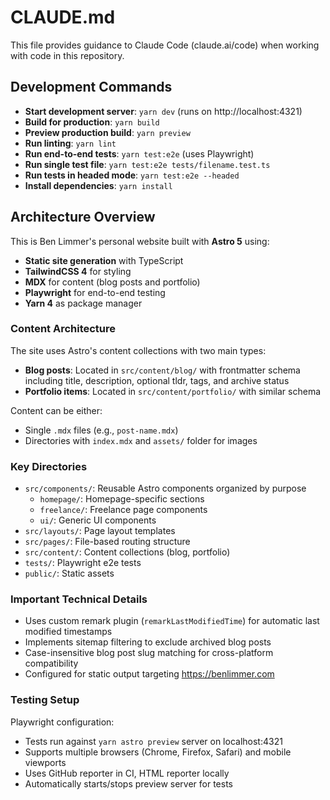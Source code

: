 # CLAUDE.md

This file provides guidance to Claude Code (claude.ai/code) when working with code in this repository.

## Development Commands

- **Start development server**: `yarn dev` (runs on http://localhost:4321)
- **Build for production**: `yarn build`
- **Preview production build**: `yarn preview`
- **Run linting**: `yarn lint`
- **Run end-to-end tests**: `yarn test:e2e` (uses Playwright)
- **Run single test file**: `yarn test:e2e tests/filename.test.ts`
- **Run tests in headed mode**: `yarn test:e2e --headed`
- **Install dependencies**: `yarn install`

## Architecture Overview

This is Ben Limmer's personal website built with **Astro 5** using:

- **Static site generation** with TypeScript
- **TailwindCSS 4** for styling
- **MDX** for content (blog posts and portfolio)
- **Playwright** for end-to-end testing
- **Yarn 4** as package manager

### Content Architecture

The site uses Astro's content collections with two main types:

- **Blog posts**: Located in `src/content/blog/` with frontmatter schema including title, description, optional tldr,
  tags, and archive status
- **Portfolio items**: Located in `src/content/portfolio/` with similar schema

Content can be either:

- Single `.mdx` files (e.g., `post-name.mdx`)
- Directories with `index.mdx` and `assets/` folder for images

### Key Directories

- `src/components/`: Reusable Astro components organized by purpose
  - `homepage/`: Homepage-specific sections
  - `freelance/`: Freelance page components
  - `ui/`: Generic UI components
- `src/layouts/`: Page layout templates
- `src/pages/`: File-based routing structure
- `src/content/`: Content collections (blog, portfolio)
- `tests/`: Playwright e2e tests
- `public/`: Static assets

### Important Technical Details

- Uses custom remark plugin (`remarkLastModifiedTime`) for automatic last modified timestamps
- Implements sitemap filtering to exclude archived blog posts
- Case-insensitive blog post slug matching for cross-platform compatibility
- Configured for static output targeting https://benlimmer.com

### Testing Setup

Playwright configuration:

- Tests run against `yarn astro preview` server on localhost:4321
- Supports multiple browsers (Chrome, Firefox, Safari) and mobile viewports
- Uses GitHub reporter in CI, HTML reporter locally
- Automatically starts/stops preview server for tests
